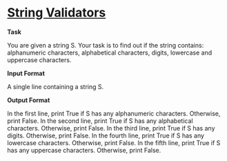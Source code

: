 # [String Validators](https://www.hackerrank.com/challenges/string-validators/problem)

**Task**

You are given a string S.
Your task is to find out if the string  contains: alphanumeric characters, alphabetical characters, digits, lowercase and uppercase characters.

**Input Format**

A single line containing a string S.

**Output Format**

In the first line, print True if S has any alphanumeric characters. Otherwise, print False.
In the second line, print True if S has any alphabetical characters. Otherwise, print False.
In the third line, print True if S has any digits. Otherwise, print False.
In the fourth line, print True if S has any lowercase characters. Otherwise, print False.
In the fifth line, print True if S has any uppercase characters. Otherwise, print False.